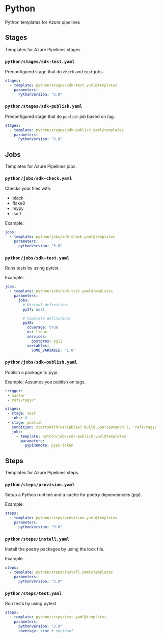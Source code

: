 # Python

Python templates for Azure pipelines

## Stages

Templates for Azure Pipelines stages.

### `python/stages/sdk-test.yaml`

Preconfigured stage that do `check` and `test` jobs.

``` yaml
stages:
  - template: python/stages/sdk-test.yaml@templates
    parameters:
      PythonVersion: "3.8"
```

### `python/stages/sdk-publish.yaml`

Preconfigured stage that do `publish` job based on tag.

``` yaml
stages:
  - template: python/stages/sdk-publish.yaml@templates
    parameters:
      PythonVersion: "3.8"
```

## Jobs

Templates for Azure Pipelines jobs.

### `python/jobs/sdk-check.yaml`

Checks your files with:

- black
- flake8
- mypy
- isort

Example:

``` yaml
jobs:
  - template: python/jobs/sdk-check.yaml@templates
    parameters:
      pythonVersion: "3.8"
```

### `python/jobs/sdk-test.yaml`

Runs tests by using pytest.

Example:

``` yaml
jobs:
  - template: python/jobs/sdk-test.yaml@templates
    parameters:
      jobs:
        # Minimal definition:
        py37: null

        # Complete definition:
        py38:
          coverage: true
          os: linux
          services:
            postgres: pg11
          variables:
            SOME_VARIABLE: "1.0"
```

### `python/jobs/sdk-publish.yaml`

Publish a package to pypi.

Example:
Assumes you publish on tags.

 ``` yaml
 trigger:
  - master
  - refs/tags/*

stages:
  - stage: test
    jobs: # ...
  - stage: publish
    condition: startsWith(variables['Build.SourceBranch'], 'refs/tags/')
    jobs:
      - template: python/jobs/sdk-publish.yaml@templates
        parameters:
          pypiRemote: pypi-token
 ```

## Steps

Templates for Azure Pipelines steps.

### `python/steps/provision.yaml`

Setup a Python runtime and a cache for poetry dependencies (pip).

Example:

``` yaml
steps:
  - template: python/steps/provision.yaml@templates
    parameters:
      pythonVersion: "3.8"
```

### `python/steps/install.yaml`

Install the poetry packages by using the lock file.

Example:

``` yaml
steps:
  - template: python/steps/install.yaml@templates
    parameters:
      pythonVersion: "3.8"
```

### `python/steps/test.yaml`

Run tests by using pytest

``` yaml
steps:
  - template: python/steps/test.yaml@templates
    parameters:
      pythonVersion: "3.8"
      coverage: true # optional
```
